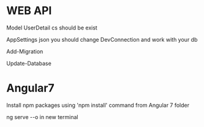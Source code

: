 # WEB API
Model UserDetail cs should be exist 

AppSettings json you should change DevConnection and work with your db 

Add-Migration 

Update-Database 

# Angular7
Install npm packages using 'npm install' command from Angular 7 folder 

ng serve --o in new terminal
